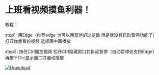 # 上班看视频摸鱼利器！

教程：

step1: 用Edge（推荐edge 也可以用其他的浏览器 但是就没有自动暂停功能了）打开你想看的视频 选择画中画播放

step2: 按住Ctrl播放视频 松开Ctrl隐藏窗口并自动暂停（自动暂停仅支持Edge） 再按下Ctrl显示窗口并自动播放

[![Download](https://img.shields.io/badge/Download-v1.0-green.svg)](https://github.com/CodingDogzxg/MessAround/releases/download/v1.0/MessAround.exe)
